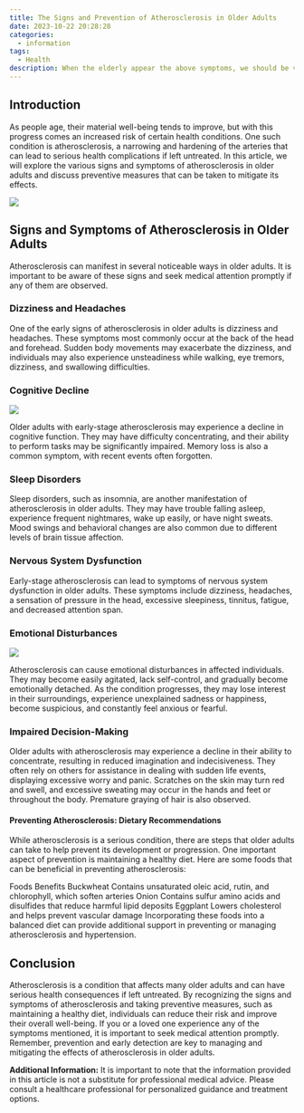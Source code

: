 ```yaml
---
title: The Signs and Prevention of Atherosclerosis in Older Adults
date: 2023-10-22 20:28:28
categories:
  - information
tags:
  - Health
description: When the elderly appear the above symptoms, we should be vigilant, timely go to the hospital for examination, in addition to actively control high blood pressure and high blood fat, de-stress, quit smoking and alcohol, control body weight.
---
```


## Introduction

As people age, their material well-being tends to improve, but with this progress comes an increased risk of certain health conditions. One such condition is atherosclerosis, a narrowing and hardening of the arteries that can lead to serious health complications if left untreated. In this article, we will explore the various signs and symptoms of atherosclerosis in older adults and discuss preventive measures that can be taken to mitigate its effects.

![](https://cdn.jsdelivr.net/gh/PirlosM/image@main/20231019155553.png)

## Signs and Symptoms of Atherosclerosis in Older Adults

Atherosclerosis can manifest in several noticeable ways in older adults. It is important to be aware of these signs and seek medical attention promptly if any of them are observed.

### Dizziness and Headaches

One of the early signs of atherosclerosis in older adults is dizziness and headaches. These symptoms most commonly occur at the back of the head and forehead. Sudden body movements may exacerbate the dizziness, and individuals may also experience unsteadiness while walking, eye tremors, dizziness, and swallowing difficulties.

### Cognitive Decline

![](https://cdn.jsdelivr.net/gh/PirlosM/image@main/20231019155616.png)

Older adults with early-stage atherosclerosis may experience a decline in cognitive function. They may have difficulty concentrating, and their ability to perform tasks may be significantly impaired. Memory loss is also a common symptom, with recent events often forgotten.

### Sleep Disorders

Sleep disorders, such as insomnia, are another manifestation of atherosclerosis in older adults. They may have trouble falling asleep, experience frequent nightmares, wake up easily, or have night sweats. Mood swings and behavioral changes are also common due to different levels of brain tissue affection.

### Nervous System Dysfunction

Early-stage atherosclerosis can lead to symptoms of nervous system dysfunction in older adults. These symptoms include dizziness, headaches, a sensation of pressure in the head, excessive sleepiness, tinnitus, fatigue, and decreased attention span.

### Emotional Disturbances

![](https://cdn.jsdelivr.net/gh/PirlosM/image@main/20231019155639.png)

Atherosclerosis can cause emotional disturbances in affected individuals. They may become easily agitated, lack self-control, and gradually become emotionally detached. As the condition progresses, they may lose interest in their surroundings, experience unexplained sadness or happiness, become suspicious, and constantly feel anxious or fearful.

### Impaired Decision-Making

Older adults with atherosclerosis may experience a decline in their ability to concentrate, resulting in reduced imagination and indecisiveness. They often rely on others for assistance in dealing with sudden life events, displaying excessive worry and panic. Scratches on the skin may turn red and swell, and excessive sweating may occur in the hands and feet or throughout the body. Premature graying of hair is also observed.

#### Preventing Atherosclerosis: Dietary Recommendations

While atherosclerosis is a serious condition, there are steps that older adults can take to help prevent its development or progression. One important aspect of prevention is maintaining a healthy diet. Here are some foods that can be beneficial in preventing atherosclerosis:

Foods Benefits Buckwheat Contains unsaturated oleic acid, rutin, and chlorophyll, which soften arteries Onion Contains sulfur amino acids and disulfides that reduce harmful lipid deposits Eggplant Lowers cholesterol and helps prevent vascular damage Incorporating these foods into a balanced diet can provide additional support in preventing or managing atherosclerosis and hypertension.

## Conclusion

Atherosclerosis is a condition that affects many older adults and can have serious health consequences if left untreated. By recognizing the signs and symptoms of atherosclerosis and taking preventive measures, such as maintaining a healthy diet, individuals can reduce their risk and improve their overall well-being. If you or a loved one experience any of the symptoms mentioned, it is important to seek medical attention promptly. Remember, prevention and early detection are key to managing and mitigating the effects of atherosclerosis in older adults.

**Additional Information:** It is important to note that the information provided in this article is not a substitute for professional medical advice. Please consult a healthcare professional for personalized guidance and treatment options.
